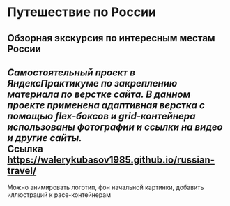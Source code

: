 # Путешествие по России
## Обзорная экскурсия по интересным местам России
*Самостоятельный проект в ЯндексПрактикуме по закреплению материала по верстке сайта. В данном проекте применена адаптивная верстка с помощью flex-боксов и grid-контейнера использованы фотографии и ссылки на видео и другие сайты.*  
__Ссылка__ https://walerykubasov1985.github.io/russian-travel/
-------------------
Можно анимировать логотип, фон начальной картинки, добавить иллюстраций к pace-контейнерам

